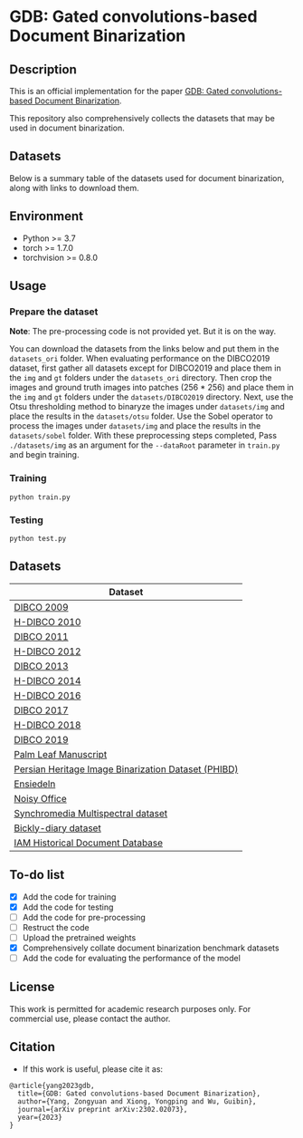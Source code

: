 # GDB: Gated convolutions-based Document Binarization
## Description
This is an official implementation for the paper [GDB: Gated convolutions-based Document Binarization](https://arxiv.org/abs/2302.02073).

This repository also comprehensively collects the datasets that may be used in document binarization.
## Datasets

Below is a summary table of the datasets used for document binarization, along with links to download them.

## Environment

- Python >= 3.7
- torch >= 1.7.0
- torchvision >= 0.8.0

## Usage

### Prepare the dataset

**Note**: The pre-processing code is not provided yet. But it is on the way.

You can download the datasets from the links below and put them in the `datasets_ori` folder. 
When evaluating performance on the DIBCO2019 dataset, 
first gather all datasets except for DIBCO2019 and place them in the `img` and `gt` folders under the `datasets_ori` directory.
Then crop the images and ground truth images into patches (256 * 256) and place them in the `img` and `gt` folders under the `datasets/DIBCO2019` directory.
Next, use the Otsu thresholding method to binaryze the images 
under `datasets/img` and place the results in the `datasets/otsu` folder. 
Use the Sobel operator to process the images under `datasets/img` 
and place the results in the `datasets/sobel` folder. 
With these preprocessing steps completed, 
Pass `./datasets/img` as an argument for the `--dataRoot` parameter in `train.py` and begin training.
### Training

```shell
python train.py
```

### Testing

```shell
python test.py
```

## Datasets

| Dataset                                                                                                                                                      |
|--------------------------------------------------------------------------------------------------------------------------------------------------------------|
| [DIBCO 2009](http://users.iit.demokritos.gr/~bgat/DIBCO2009/benchmark/)                                                                                      |
| [H-DIBCO 2010](http://users.iit.demokritos.gr/~bgat/H-DIBCO2010/benchmark/)                                                                                  |
| [DIBCO 2011](http://utopia.duth.gr/~ipratika/DIBCO2011/benchmark/)                                                                                           |
| [H-DIBCO 2012](http://utopia.duth.gr/~ipratika/HDIBCO2012/benchmark/)                                                                                        |
| [DIBCO 2013](http://utopia.duth.gr/~ipratika/DIBCO2013/benchmark/)                                                                                           |
| [H-DIBCO 2014](http://users.iit.demokritos.gr/~bgat/HDIBCO2014/benchmark/)                                                                                   |
| [H-DIBCO 2016](http://vc.ee.duth.gr/h-dibco2016/benchmark/)                                                                                                  |
| [DIBCO 2017](http://vc.ee.duth.gr/dibco2017/benchmark/)                                                                                                      |
| [H-DIBCO 2018](https://vc.ee.duth.gr/h-dibco2018/benchmark/)                                                                                                 |
| [DIBCO 2019](https://vc.ee.duth.gr/dibco2019/benchmark/)                                                                                                     |
| [Palm Leaf Manuscript](http://amadi.univ-lr.fr/ICFHR2016_Contest/)                                                                                           |
| [Persian Heritage Image Binarization Dataset (PHIBD)](http://www.iapr-tc11.org/mediawiki/index.php/Persian_Heritage_Image_Binarization_Dataset_(PHIBD_2012)) |
| [Ensiedeln](http://www.e-codices.unifr.ch/en/sbe/0611/)                                                                                                      |
| [Noisy Office](https://archive.ics.uci.edu/ml/datasets/NoisyOffice)                                                                                          |
| [Synchromedia Multispectral dataset](https://tc11.cvc.uab.es/datasets/SMADI_1)                                                                               |
| [Bickly-diary dataset](https://github.com/vqnhat/DSN-Binarization/files/2793688/original_gt_labeled.zip)                                                     |
| [IAM Historical Document Database](https://fki.tic.heia-fr.ch/databases/iam-historical-document-database)                                                    |


## To-do list
- [x] Add the code for training
- [x] Add the code for testing
- [ ] Add the code for pre-processing
- [ ] Restruct the code
- [ ] Upload the pretrained weights
- [x] Comprehensively collate document binarization benchmark datasets
- [ ] Add the code for evaluating the performance of the model
## License
This work is permitted for academic research purposes only. For commercial use, please contact the author. 
## Citation
- If this work is useful, please cite it as: 
```
@article{yang2023gdb,
  title={GDB: Gated convolutions-based Document Binarization},
  author={Yang, Zongyuan and Xiong, Yongping and Wu, Guibin},
  journal={arXiv preprint arXiv:2302.02073},
  year={2023}
}
```

